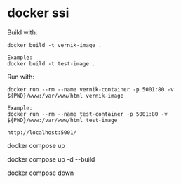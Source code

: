 
# docker ssi

Build with:
```
docker build -t vernik-image .

Example:
docker build -t test-image .
```

Run with:
```
docker run --rm --name vernik-container -p 5001:80 -v ${PWD}/www:/var/www/html vernik-image

Example:
docker run --rm --name test-container -p 5001:80 -v ${PWD}/www:/var/www/html test-image
```

```
http://localhost:5001/
```

docker compose up 

docker compose up -d --build

docker compose down 
